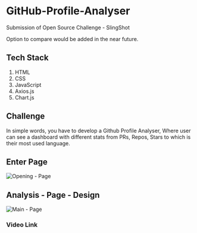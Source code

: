# GitHub-Profile-Analyser
Submission of Open Source Challenge - SlingShot

Option to compare would be added in the near future.

## Tech Stack

1. HTML
2. CSS
3. JavaScript
4. Axios.js
5. Chart.js

## Challenge

In simple words, you have to develop a Github Profile Analyser, Where user can see a dashboard with different stats from PRs, Repos, Stars to which is their most used language.

## Enter Page

![Opening - Page](https://user-images.githubusercontent.com/82109991/135907832-f85be260-5c4c-4952-a7ce-41a46d541bde.png)

## Analysis - Page - Design 

![Main - Page](https://user-images.githubusercontent.com/82109991/135907932-0824e823-7160-4289-8a31-4b7fe72add0e.png)

### Video Link
